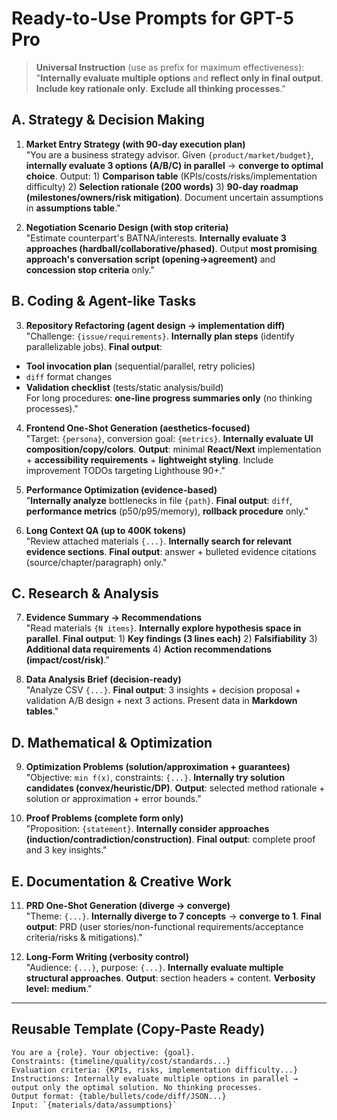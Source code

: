 # Ready-to-Use Prompts for GPT-5 Pro

> **Universal Instruction** (use as prefix for maximum effectiveness):
> "**Internally evaluate multiple options** and **reflect only in final output**. **Include key rationale only**. **Exclude all thinking processes**."

## A. Strategy & Decision Making

1) **Market Entry Strategy (with 90-day execution plan)**  
"You are a business strategy advisor. Given `{product/market/budget}`, **internally evaluate 3 options (A/B/C) in parallel** → **converge to optimal choice**. Output: 1) **Comparison table** (KPIs/costs/risks/implementation difficulty) 2) **Selection rationale (200 words)** 3) **90-day roadmap (milestones/owners/risk mitigation)**. Document uncertain assumptions in **assumptions table**."

2) **Negotiation Scenario Design (with stop criteria)**  
"Estimate counterpart's BATNA/interests. **Internally evaluate 3 approaches (hardball/collaborative/phased)**. Output **most promising approach's conversation script (opening→agreement)** and **concession stop criteria** only."

## B. Coding & Agent-like Tasks

3) **Repository Refactoring (agent design → implementation diff)**  
"Challenge: `{issue/requirements}`. **Internally plan steps** (identify parallelizable jobs). **Final output**:  
- **Tool invocation plan** (sequential/parallel, retry policies)  
- `diff` format changes  
- **Validation checklist** (tests/static analysis/build)  
For long procedures: **one-line progress summaries only** (no thinking processes)."

4) **Frontend One-Shot Generation (aesthetics-focused)**  
"Target: `{persona}`, conversion goal: `{metrics}`. **Internally evaluate UI composition/copy/colors**. **Output**: minimal **React/Next** implementation + **accessibility requirements** + **lightweight styling**. Include improvement TODOs targeting Lighthouse 90+."

5) **Performance Optimization (evidence-based)**  
"**Internally analyze** bottlenecks in file `{path}`. **Final output**: `diff`, **performance metrics** (p50/p95/memory), **rollback procedure** only."

6) **Long Context QA (up to 400K tokens)**  
"Review attached materials `{...}`. **Internally search for relevant evidence sections**. **Final output**: answer + bulleted evidence citations (source/chapter/paragraph) only."

## C. Research & Analysis

7) **Evidence Summary → Recommendations**  
"Read materials `{N items}`. **Internally explore hypothesis space in parallel**. **Final output**: 1) **Key findings (3 lines each)** 2) **Falsifiability** 3) **Additional data requirements** 4) **Action recommendations (impact/cost/risk)**."

8) **Data Analysis Brief (decision-ready)**  
"Analyze CSV `{...}`. **Final output**: 3 insights + decision proposal + validation A/B design + next 3 actions. Present data in **Markdown tables**."

## D. Mathematical & Optimization

9) **Optimization Problems (solution/approximation + guarantees)**  
"Objective: `min f(x)`, constraints: `{...}`. **Internally try solution candidates (convex/heuristic/DP)**. **Output**: selected method rationale + solution or approximation + error bounds."

10) **Proof Problems (complete form only)**  
"Proposition: `{statement}`. **Internally consider approaches (induction/contradiction/construction)**. **Final output**: complete proof and 3 key insights."

## E. Documentation & Creative Work

11) **PRD One-Shot Generation (diverge → converge)**  
"Theme: `{...}`. **Internally diverge to 7 concepts** → **converge to 1**. **Final output**: PRD (user stories/non-functional requirements/acceptance criteria/risks & mitigations)."

12) **Long-Form Writing (verbosity control)**  
"Audience: `{...}`, purpose: `{...}`. **Internally evaluate multiple structural approaches**. **Output**: section headers + content. **Verbosity level: medium**."

---

## Reusable Template (Copy-Paste Ready)

```
You are a {role}. Your objective: {goal}.
Constraints: {timeline/quality/cost/standards...}
Evaluation criteria: {KPIs, risks, implementation difficulty...}
Instructions: Internally evaluate multiple options in parallel → output only the optimal solution. No thinking processes.
Output format: {table/bullets/code/diff/JSON...}
Input: `{materials/data/assumptions}`
```